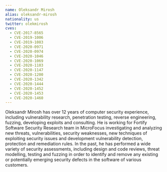 ```yaml
---
name: Oleksandr Mirosh
alias: oleksandr-mirosh
nationality: us
twitter: olekmirosh
cves:
  - CVE-2017-8565
  - CVE-2019-1006
  - CVE-2019-1083
  - CVE-2020-0971
  - CVE-2020-0974
  - CVE-2020-1046
  - CVE-2020-1069
  - CVE-2020-1103
  - CVE-2020-1147
  - CVE-2020-1200
  - CVE-2020-1342
  - CVE-2020-1444
  - CVE-2020-1452
  - CVE-2020-1453
  - CVE-2020-1460
---
```

Oleksandr Mirosh has over 12 years of computer security experience, including vulnerability research, penetration testing, reverse engineering, fuzzing, developing exploits and consulting. He is working for Fortify Software Security Research team in MicroFocus investigating and analyzing new threats, vulnerabilities, security weaknesses, new techniques of exploiting security issues and development vulnerability detection, protection and remediation rules. In the past, he has performed a wide variety of security assessments, including design and code reviews, threat modelling, testing and fuzzing in order to identify and remove any existing or potentially emerging security defects in the software of various customers.

